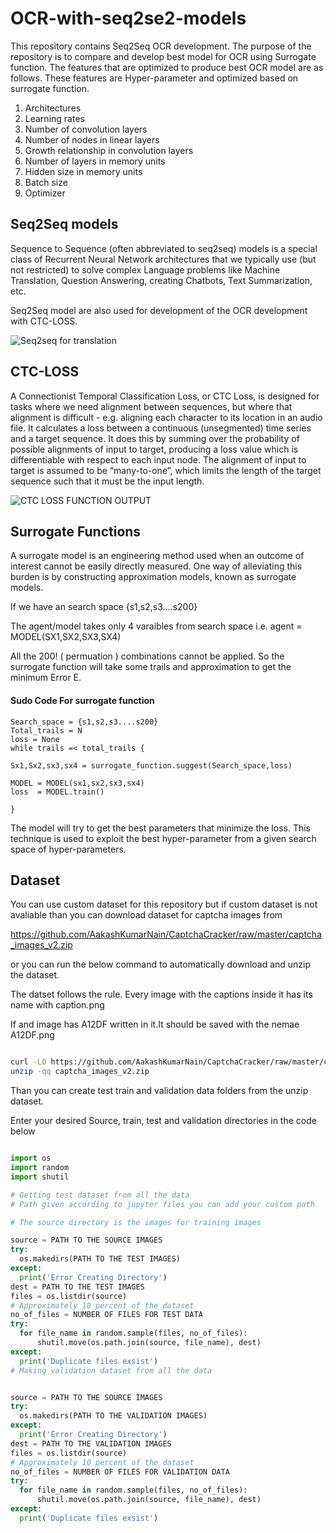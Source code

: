 # OCR-with-seq2se2-models
This repository contains Seq2Seq OCR development. The purpose of the repository is to compare and develop best model for OCR using Surrogate function. The features that are optimized to produce best OCR model are as follows. These features are Hyper-parameter and optimized based on surrogate function.

1.  Architectures 
2.  Learning rates
3.  Number of convolution layers 
4.  Number of nodes in linear layers
5.  Growth relationship in convolution layers
6.  Number of layers in memory units
7.  Hidden size in memory units
8.  Batch size
9.  Optimizer

## Seq2Seq models 

Sequence to Sequence (often abbreviated to seq2seq) models is a special class of Recurrent Neural Network architectures that we typically use (but not restricted) to solve complex Language problems like Machine Translation, Question Answering, creating Chatbots, Text Summarization, etc.

Seq2Seq model are also used for development of the OCR development with CTC-LOSS. 

![Seq2seq for translation](https://miro.medium.com/max/1400/1*_rSHLjFShknAu3jt3rbcNQ.png)

## CTC-LOSS

A Connectionist Temporal Classification Loss, or CTC Loss, is designed for tasks where we need alignment between sequences, but where that alignment is difficult - e.g. aligning each character to its location in an audio file. It calculates a loss between a continuous (unsegmented) time series and a target sequence. It does this by summing over the probability of possible alignments of input to target, producing a loss value which is differentiable with respect to each input node. The alignment of input to target is assumed to be “many-to-one”, which limits the length of the target sequence such that it must be  the input length.

![CTC LOSS FUNCTION OUTPUT](https://miro.medium.com/max/1200/1*1_5KnLvaTkGUFoyat2jHcQ.png)


## Surrogate Functions

A surrogate model is an engineering method used when an outcome of interest cannot be easily directly measured. 
One way of alleviating this burden is by constructing approximation models, known as surrogate models. 

If we have an search space {s1,s2,s3....s200}

The agent/model takes only 4 varaibles from search space 
i.e. agent = MODEL(SX1,SX2,SX3,SX4)

All the 200! ( permuation ) combinations cannot be applied. So the surrogate function will take some trails 
and approximation to get the minimum Error E.

#### Sudo Code For surrogate function
```
Search_space = {s1,s2,s3....s200}
Total_trails = N
loss = None
while trails =< total_trails { 

Sx1,Sx2,sx3,sx4 = surrogate_function.suggest(Search_space,loss)

MODEL = MODEL(sx1,sx2,sx3,sx4)
loss  = MODEL.train()  
  
}
```

The model will try to get the best parameters that minimize the loss. This technique is used to exploit the best hyper-parameter from a given search space of hyper-parameters. 


## Dataset

You can use custom dataset for this repository but if custom dataset is not avaliable than you can download dataset for captcha images from 

https://github.com/AakashKumarNain/CaptchaCracker/raw/master/captcha_images_v2.zip

or you can run the below command to automatically download and unzip the dataset. 

The datset follows the rule. Every image with the captions inside it has its name with caption.png

If and image has A12DF written in it.It should be saved with the nemae A12DF.png

```bash

curl -LO https://github.com/AakashKumarNain/CaptchaCracker/raw/master/captcha_images_v2.zip
unzip -qq captcha_images_v2.zip

```

Than you can create test train and validation data folders from the unzip dataset.

Enter your desired Source, train, test and validation directories in the code below

``` python

import os
import random
import shutil

# Getting test dataset from all the data
# Path given according to jupyter files you can add your custom path

# The source directory is the images for training images 

source = PATH TO THE SOURCE IMAGES
try:
  os.makedirs(PATH TO THE TEST IMAGES)
except:
  print('Error Creating Directory')
dest = PATH TO THE TEST IMAGES
files = os.listdir(source)
# Approximately 10 percent of the dataset
no_of_files = NUMBER OF FILES FOR TEST DATA
try:
  for file_name in random.sample(files, no_of_files):
      shutil.move(os.path.join(source, file_name), dest)
except:
  print('Duplicate files exsist')
# Making validation dataset from all the data


source = PATH TO THE SOURCE IMAGES
try:
  os.makedirs(PATH TO THE VALIDATION IMAGES)
except:
  print('Error Creating Directory')
dest = PATH TO THE VALIDATION IMAGES
files = os.listdir(source)
# Approximately 10 percent of the dataset
no_of_files = NUMBER OF FILES FOR VALIDATION DATA
try:
  for file_name in random.sample(files, no_of_files):
      shutil.move(os.path.join(source, file_name), dest)
except:
  print('Duplicate files exsist')


```